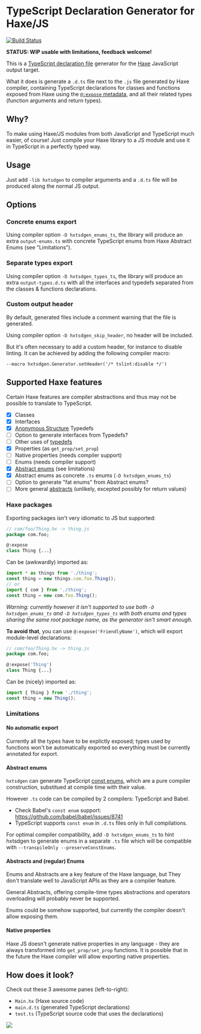 # TypeScript Declaration Generator for Haxe/JS

[![Build Status](https://travis-ci.org/nadako/hxtsdgen.svg?branch=master)](https://travis-ci.org/nadako/hxtsdgen)

**STATUS: WIP usable with limitations, feedback welcome!**

This is a [TypeScript declaration file](https://www.typescriptlang.org/docs/handbook/declaration-files/introduction.html)
generator for the [Haxe](https://haxe.org/) JavaScript output target.

What it does is generate a `.d.ts` file next to the `.js` file generated by Haxe compiler,
containing TypeScript declarations for classes and functions exposed from Haxe using the
[`@:expose` metadata](http://haxe.org/manual/target-javascript-expose.html), and all their
related types (function arguments and return types).

## Why?

To make using Haxe/JS modules from both JavaScript and TypeScript much easier, of course!
Just compile your Haxe library to a JS module and use it in TypeScript in a perfectly typed way.

## Usage

Just add `-lib hxtsdgen` to compiler arguments and a `.d.ts` file will be produced along the normal JS output.

## Options

### Concrete enums export

Using compiler option `-D hxtsdgen_enums_ts`, the library will produce an extra `output-enums.ts`
with concrete TypeScript enums from Haxe Abstract Enums (see "Limitations").

### Separate types export

Using compiler option `-D hxtsdgen_types_ts`, the library will produce an extra `output-types.d.ts`
with all the interfaces and typedefs separated from the classes & functions declarations.

### Custom output header

By default, generated files include a comment warning that the file is generated.

Using compiler option `-D hxtsdgen_skip_header`, no header will be included.

But it's often necessary to add a custom header, for instance to disable linting.
It can be achieved by adding the following compiler macro:

```
--macro hxtsdgen.Generator.setHeader('/* tslint:disable */')
```


## Supported Haxe features

Certain Haxe features are compiler abstractions and thus may not be possible to translate
to TypeScript.

- [x] Classes
- [x] Interfaces
- [x] [Anonymous Structure](https://haxe.org/manual/types-anonymous-structure.html) Typedefs
- [ ] Option to generate interfaces from Typedefs?
- [ ] Other uses of [typedefs](https://haxe.org/manual/type-system-typedef.html)
- [x] Properties (as `get_prop/set_prop`)
- [ ] Native properties (needs compiler support)
- [ ] Enums (needs compiler support)
- [x] [Abstract enums](https://haxe.org/manual/types-abstract-enum.html) (see limitations)
- [x] Abstract enums as concrete `.ts` enums (`-D hxtsdgen_enums_ts`)
- [ ] Option to generate "fat enums" from Abstract enums?
- [ ] More general [abstracts](https://haxe.org/manual/types-abstract.html) (unlikely, excepted possibly for return values)

### Haxe packages

Exporting packages isn't very idiomatic to JS but supported:

```haxe
// com/foo/Thing.hx -> thing.js
package com.foo;

@:expose
class Thing {...}
```

Can be (awkwardly) imported as:

```typescript
import * as things from './thing';
const thing = new things.com.foo.Thing();
// or
import { com } from './thing';
const thing = new com.foo.Thing();
```

*Warning: currently however it isn't supported to use both
`-D hxtsdgen_enums_ts` and `-D hxtsdgen_types_ts` with both enums and types
sharing the same root package name, as the generator isn't smart enough.*

**To avoid that**, you can use `@:expose('FriendlyName')`, which will export
module-level declarations:

```haxe
// com/foo/Thing.hx -> thing.js
package com.foo;

@:expose('Thing')
class Thing {...}
```

Can be (nicely) imported as:

```typescript
import { Thing } from './thing';
const thing = new Thing();
```

### Limitations

#### No automatic export

Currently all the types have to be explictly exposed; types used by functions won't be
automatically exported so everything must be currently annotated for export.

#### Abstract enums

`hxtsdgen` can generate TypeScript [const enums](https://www.typescriptlang.org/docs/handbook/enums.html),
which are a pure compiler construction, substitued at compile time with their value.

However `.ts` code can be compiled by 2 compilers: TypeScript and Babel.

- Check Babel's `const enum` support: https://github.com/babel/babel/issues/8741
- TypeScript supports `const enum` in `.d.ts` files only in full compilations.

For optimal compiler compatibility, add `-D hxtsdgen_enums_ts` to hint hxtsdgen to
generate enums in a separate `.ts` file which will be compatible with
`--transpileOnly --preserveConstEnums`.

#### Abstracts and (regular) Enums

Enums and Abstracts are a key feature of the Haxe language, but They don't translate well
to JavaScript APIs as they are a compiler feature.

General Abstracts, offering compile-time types abstractions and operators overloading will
probably never be supported.

Enums could be somehow supported, but currently the compiler doesn't allow exposing them.

#### Native properties

Haxe JS doesn't generate native properties in any language - they are always transformed
into `get_prop/set_prop` functions. It is possible that in the future the Haxe compiler
will allow exporting native properties.


## How does it look?

Check out these 3 awesome panes (left-to-right):

 * `Main.hx` (Haxe source code)
 * `main.d.ts` (generated TypeScript declarations)
 * `test.ts` (TypeScript source code that uses the declarations)

![](http://i.imgur.com/AHmdHtv.gif)
